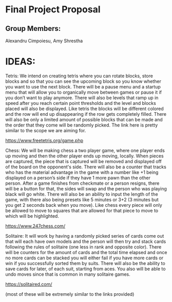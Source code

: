 # Final Project Proposal

## Group Members:

Alexandru Cimpoiesu, Amy Shrestha       
# IDEAS:

Tetris: We intend on creating tetris where you can rotate blocks, store blocks and so that you can see the upcoming block so you know whether you want to use the next block. There will be a pause menu and a startup menu that will allow you to organically move between games or pause it if you don’t want to play anymore. There will also be levels that ramp up in speed after you reach certain point thresholds and the level and blocks placed will also be displayed. Like tetris the blocks will be different colored and the row will end up disappearing if the row gets completely filled. There will also be only a limited amount of possible blocks that can be made and the order that they come will be randomly picked. The link here is pretty similar to the scope we are aiming for.

https://www.freetetris.org/game.php

Chess: We will be making chess a two player game, where one player ends up moving and then the other player ends up moving, locally. When pieces are captured, the piece that is captured will be removed and displayed off of the board on the opponent's side. There will also be a counter that tracks who has the material advantage in the game with a number like +1 being displayed on a person’s side if they have 1 more pawn than the other person. After a game finishes from checkmate or a person resigns, there will be a button for that, the sides will swap and the person who was playing black will go white. There will also be an ability to input the length of the game, with there also being presets like 5 minutes or 3+2 (3 minutes but you get 2 seconds back when you move). Like chess every piece will only be allowed to move to squares that are allowed for that piece to move to which will be highlighted.

https://www.247chess.com/

Solitaire: It will work by having a randomly picked series of cards come out that will each have own models and the person will then try and stack cards following the rules of solitaire (one less in rank and opposite color). There will be counters for the amount of cards and the total time elapsed and once no more cards can be stacked you will either fail if you have more cards or win if you successfully sorted them by suits. There will also be the ability to save cards for later, of each suit, starting from aces. You also will be able to undo moves since that is common in many solitaire games.

https://solitaired.com/

(most of these will be extremely similar to the links provided)

